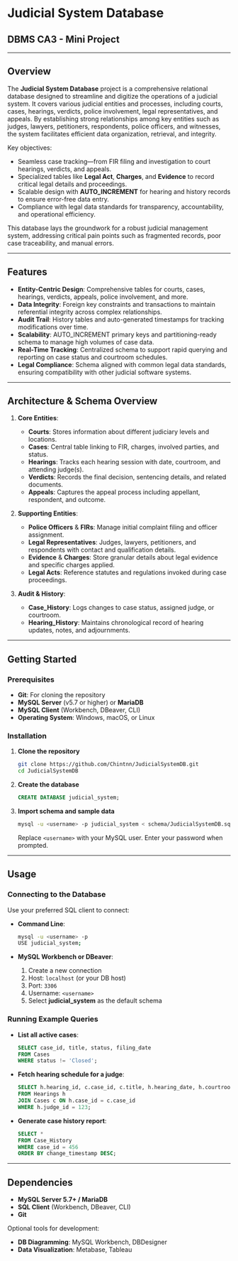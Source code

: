 # Judicial System Database

## DBMS CA3 - Mini Project

---

## Overview

The **Judicial System Database** project is a comprehensive relational database designed to streamline and digitize the operations of a judicial system. It covers various judicial entities and processes, including courts, cases, hearings, verdicts, police involvement, legal representatives, and appeals. By establishing strong relationships among key entities such as judges, lawyers, petitioners, respondents, police officers, and witnesses, the system facilitates efficient data organization, retrieval, and integrity.

Key objectives:
- Seamless case tracking—from FIR filing and investigation to court hearings, verdicts, and appeals.
- Specialized tables like **Legal Act**, **Charges**, and **Evidence** to record critical legal details and proceedings.
- Scalable design with **AUTO_INCREMENT** for hearing and history records to ensure error-free data entry.
- Compliance with legal data standards for transparency, accountability, and operational efficiency.

This database lays the groundwork for a robust judicial management system, addressing critical pain points such as fragmented records, poor case traceability, and manual errors.

---

## Features

- **Entity-Centric Design**: Comprehensive tables for courts, cases, hearings, verdicts, appeals, police involvement, and more.
- **Data Integrity**: Foreign key constraints and transactions to maintain referential integrity across complex relationships.
- **Audit Trail**: History tables and auto-generated timestamps for tracking modifications over time.
- **Scalability**: AUTO_INCREMENT primary keys and partitioning-ready schema to manage high volumes of case data.
- **Real-Time Tracking**: Centralized schema to support rapid querying and reporting on case status and courtroom schedules.
- **Legal Compliance**: Schema aligned with common legal data standards, ensuring compatibility with other judicial software systems.

---

## Architecture & Schema Overview

1. **Core Entities**:
   - **Courts**: Stores information about different judiciary levels and locations.
   - **Cases**: Central table linking to FIR, charges, involved parties, and status.
   - **Hearings**: Tracks each hearing session with date, courtroom, and attending judge(s).
   - **Verdicts**: Records the final decision, sentencing details, and related documents.
   - **Appeals**: Captures the appeal process including appellant, respondent, and outcome.

2. **Supporting Entities**:
   - **Police Officers** & **FIRs**: Manage initial complaint filing and officer assignment.
   - **Legal Representatives**: Judges, lawyers, petitioners, and respondents with contact and qualification details.
   - **Evidence** & **Charges**: Store granular details about legal evidence and specific charges applied.
   - **Legal Acts**: Reference statutes and regulations invoked during case proceedings.

3. **Audit & History**:
   - **Case_History**: Logs changes to case status, assigned judge, or courtroom.
   - **Hearing_History**: Maintains chronological record of hearing updates, notes, and adjournments.

---

## Getting Started

### Prerequisites

- **Git**: For cloning the repository
- **MySQL Server** (v5.7 or higher) or **MariaDB**
- **MySQL Client** (Workbench, DBeaver, CLI)
- **Operating System**: Windows, macOS, or Linux

### Installation

1. **Clone the repository**
   ```bash
   git clone https://github.com/Chintnn/JudicialSystemDB.git
   cd JudicialSystemDB
   ```

2. **Create the database**
   ```sql
   CREATE DATABASE judicial_system;
   ```

3. **Import schema and sample data**
   ```bash
   mysql -u <username> -p judicial_system < schema/JudicialSystemDB.sql
   ```
   Replace `<username>` with your MySQL user. Enter your password when prompted.

---

## Usage

### Connecting to the Database

Use your preferred SQL client to connect:

- **Command Line**:
  ```bash
  mysql -u <username> -p
  USE judicial_system;
  ```

- **MySQL Workbench or DBeaver**:
  1. Create a new connection
  2. Host: `localhost` (or your DB host)
  3. Port: `3306`
  4. Username: `<username>`
  5. Select **judicial_system** as the default schema


### Running Example Queries

- **List all active cases**:
  ```sql
  SELECT case_id, title, status, filing_date
  FROM Cases
  WHERE status != 'Closed';
  ```

- **Fetch hearing schedule for a judge**:
  ```sql
  SELECT h.hearing_id, c.case_id, c.title, h.hearing_date, h.courtroom_id
  FROM Hearings h
  JOIN Cases c ON h.case_id = c.case_id
  WHERE h.judge_id = 123;
  ```

- **Generate case history report**:
  ```sql
  SELECT *
  FROM Case_History
  WHERE case_id = 456
  ORDER BY change_timestamp DESC;
  ```

---

## Dependencies

- **MySQL Server 5.7+ / MariaDB**
- **SQL Client** (Workbench, DBeaver, CLI)
- **Git**

Optional tools for development:
- **DB Diagramming**: MySQL Workbench, DBDesigner
- **Data Visualization**: Metabase, Tableau



